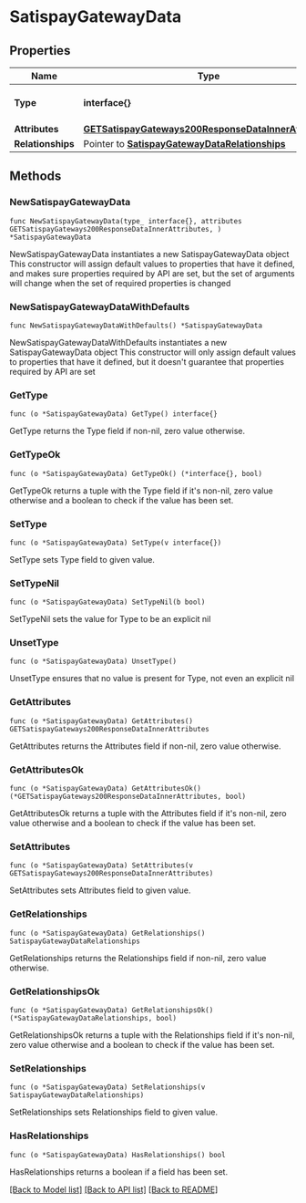 # SatispayGatewayData

## Properties

Name | Type | Description | Notes
------------ | ------------- | ------------- | -------------
**Type** | **interface{}** | The resource&#39;s type | 
**Attributes** | [**GETSatispayGateways200ResponseDataInnerAttributes**](GETSatispayGateways200ResponseDataInnerAttributes.md) |  | 
**Relationships** | Pointer to [**SatispayGatewayDataRelationships**](SatispayGatewayDataRelationships.md) |  | [optional] 

## Methods

### NewSatispayGatewayData

`func NewSatispayGatewayData(type_ interface{}, attributes GETSatispayGateways200ResponseDataInnerAttributes, ) *SatispayGatewayData`

NewSatispayGatewayData instantiates a new SatispayGatewayData object
This constructor will assign default values to properties that have it defined,
and makes sure properties required by API are set, but the set of arguments
will change when the set of required properties is changed

### NewSatispayGatewayDataWithDefaults

`func NewSatispayGatewayDataWithDefaults() *SatispayGatewayData`

NewSatispayGatewayDataWithDefaults instantiates a new SatispayGatewayData object
This constructor will only assign default values to properties that have it defined,
but it doesn't guarantee that properties required by API are set

### GetType

`func (o *SatispayGatewayData) GetType() interface{}`

GetType returns the Type field if non-nil, zero value otherwise.

### GetTypeOk

`func (o *SatispayGatewayData) GetTypeOk() (*interface{}, bool)`

GetTypeOk returns a tuple with the Type field if it's non-nil, zero value otherwise
and a boolean to check if the value has been set.

### SetType

`func (o *SatispayGatewayData) SetType(v interface{})`

SetType sets Type field to given value.


### SetTypeNil

`func (o *SatispayGatewayData) SetTypeNil(b bool)`

 SetTypeNil sets the value for Type to be an explicit nil

### UnsetType
`func (o *SatispayGatewayData) UnsetType()`

UnsetType ensures that no value is present for Type, not even an explicit nil
### GetAttributes

`func (o *SatispayGatewayData) GetAttributes() GETSatispayGateways200ResponseDataInnerAttributes`

GetAttributes returns the Attributes field if non-nil, zero value otherwise.

### GetAttributesOk

`func (o *SatispayGatewayData) GetAttributesOk() (*GETSatispayGateways200ResponseDataInnerAttributes, bool)`

GetAttributesOk returns a tuple with the Attributes field if it's non-nil, zero value otherwise
and a boolean to check if the value has been set.

### SetAttributes

`func (o *SatispayGatewayData) SetAttributes(v GETSatispayGateways200ResponseDataInnerAttributes)`

SetAttributes sets Attributes field to given value.


### GetRelationships

`func (o *SatispayGatewayData) GetRelationships() SatispayGatewayDataRelationships`

GetRelationships returns the Relationships field if non-nil, zero value otherwise.

### GetRelationshipsOk

`func (o *SatispayGatewayData) GetRelationshipsOk() (*SatispayGatewayDataRelationships, bool)`

GetRelationshipsOk returns a tuple with the Relationships field if it's non-nil, zero value otherwise
and a boolean to check if the value has been set.

### SetRelationships

`func (o *SatispayGatewayData) SetRelationships(v SatispayGatewayDataRelationships)`

SetRelationships sets Relationships field to given value.

### HasRelationships

`func (o *SatispayGatewayData) HasRelationships() bool`

HasRelationships returns a boolean if a field has been set.


[[Back to Model list]](../README.md#documentation-for-models) [[Back to API list]](../README.md#documentation-for-api-endpoints) [[Back to README]](../README.md)



